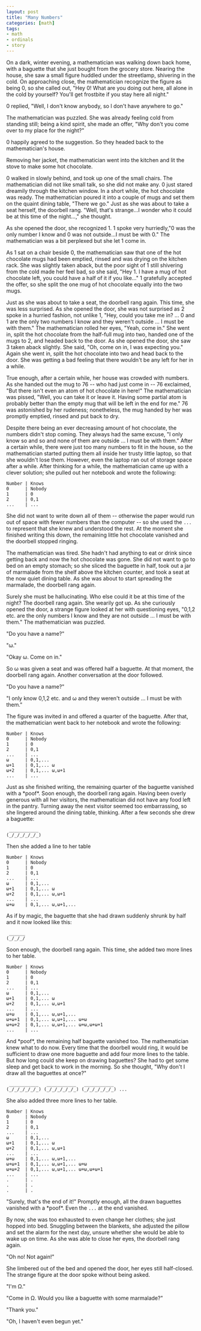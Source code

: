 ```yaml
---
layout: post
title: "Many Numbers"
categories: [math]
tags:
- math
- ordinals
- story
---
```


On a dark, winter evening, a mathematician was walking down back home, with a baguette that she just bought from the grocery store. Nearing the house, she saw a small figure huddled under the streetlamp, shivering in the cold. On approaching close, the mathematician recognize the figure as being 0, so she called out, "Hey 0! What are you doing out here, all alone in the cold by yourself? You'll get frostbite if you stay here all night." 

0 replied, "Well, I don't know anybody, so I don't have anywhere to go."

The mathematician was puzzled. She was already feeling cold from standing still; being a kind spirit, she made an offer, "Why don't you come over to my place for the night?"

0 happily agreed to the suggestion. So they headed back to the mathematician's house. 

Removing her jacket, the mathematician went into the kitchen and lit the stove to make some hot chocolate.

0 walked in slowly behind, and took up one of the small chairs. The mathematician did not like small talk, so she did not make any. 0 just stared dreamily through the kitchen window.
In a short while, the hot chocolate was ready. The mathematician poured it into a couple of mugs and set them on the quaint dining table, "There we go."
Just as she was about to take a seat herself, the doorbell rang. "Well, that's strange...I wonder who it could be at this time of the night...," she thought. 

As she opened the door, she recognized 1. 1 spoke very hurriedly,"0 was the only number I know and 0 was not outside...I must be with 0." The mathematician was a bit perplexed but she let 1 come in. 

As 1 sat on a chair beside 0, the mathematician saw that one of the hot chocolate mugs had been emptied, rinsed and was drying on the kitchen rack. She was slightly taken aback, but the poor sight of 1 still shivering from the cold made her feel bad, so she said, "Hey 1. I have a mug of hot chocolate left, you could have a half of it if you like..." 1 gratefully accepted the offer, so she split the one mug of hot chocolate equally into the two mugs. 

Just as she was about to take a seat, the doorbell rang again. This time, she was less surprised. As she opened the door, she was not surprised as 2 spoke in a hurried fashion, not unlike 1, "Hey, could you take me in? ... 0 and 1 are the only two numbers I know and they weren't outside ... I must be with them." The mathematician rolled her eyes, "Yeah, come in." She went in, split the hot chocolate from the half-full mug into two, handed one of the mugs to 2, and headed back to the door. As she opened the door, she saw 3 taken aback slightly. She said, "Oh, come on in, I was expecting you." Again she went in, split the hot chocolate into two and head back to the door. She was getting a bad feeling that there wouldn't be any left for her in a while.

True enough, after a certain while, her house was crowded with numbers. As she handed out the mug to 76 -- who had just come in -- 76 exclaimed, "But there isn't even an atom of hot chocolate in here!" The mathematician was pissed, "Well, you can take it or leave it. Having some partial atom is probably better than the empty mug that will be left in the end for me." 76 was astonished by her rudeness; nonetheless, the mug handed by her was promptly emptied, rinsed and put back to dry.

Despite there being an ever decreasing amount of hot chocolate, the numbers didn't stop coming. They always had the same excuse, "I only know so and so and none of them are outside ... I must be with them."
After a certain while, there were just too many numbers to fit in the house, so the mathematician started putting them all inside her trusty little laptop, so that she wouldn't lose them.
However, even the laptop ran out of storage space after a while. After thinking for a while, the mathematician came up with a clever solution; she pulled out her notebook and wrote the following:

```
Number | Knows
0      | Nobody
1      | 0
2      | 0,1
...    | ...
```

She did not want to write down all of them -- otherwise the paper would run out of space with fewer numbers than the computer -- so she used the `...` to represent that she knew and understood the rest.
At the moment she finished writing this down, the remaining little hot chocolate vanished and the doorbell stopped ringing.

The mathematician was tired. She hadn't had anything to eat or drink since getting back and now the hot chocolate was gone. She did not want to go to bed on an empty stomach; so she sliced the baguette in half, took out a jar of marmalade from the shelf above the kitchen counter, and took a seat at the now quiet dining table. As she was about to start spreading the marmalade, the doorbell rang again.

Surely she must be hallucinating. Who else could it be at this time of the night? The doorbell rang again. She wearily got up. As she curiously opened the door, a strange figure looked at her with questioning eyes, "0,1,2 etc. are the only numbers I know and they are not outside ... I must be with them." The mathematician was puzzled.

"Do you have a name?"

"ω."

"Okay ω. Come on in."

So ω was given a seat and was offered half a baguette. At that moment, the doorbell rang again. Another conversation at the door followed.

"Do you have a name?"

"I only know 0,1,2 etc. and ω and they weren't outside ... I must be with them."

The figure was invited in and offered a quarter of the baguette. After that,
the mathematician went back to her notebook and wrote the following:

```
Number | Knows
0      | Nobody
1      | 0
2      | 0,1
...    | ...
ω      | 0,1,...
ω+1    | 0,1,... ω
ω+2    | 0,1,... ω,ω+1
...    | ...
```

Just as she finished writing, the remaining quarter of the baguette vanished with a \*poof\*. Soon enough, the doorbell rang again. Having been overly generous with all her visitors, the mathematician did not have any food left in the pantry.
Turning away the next visitor seemed too embarrassing, so she lingered around the dining table, thinking. After a few seconds she drew a baguette:

```
 ___________
(_/_/_/_/_/_)
```

Then she added a line to her table

```
Number | Knows
0      | Nobody
1      | 0
2      | 0,1
...    | ...
ω      | 0,1,...
ω+1    | 0,1,... ω
ω+2    | 0,1,... ω,ω+1
...    | ...
ω+ω    | 0,1,... ω,ω+1,...
```

As if by magic, the baguette that she had drawn suddenly shrunk by half and it now looked like this:

```
 ______
(_/_/_/
```

Soon enough, the doorbell rang again. This time, she added two more lines to her table.

```
Number | Knows
0      | Nobody
1      | 0
2      | 0,1
...    | ...
ω      | 0,1,...
ω+1    | 0,1,... ω
ω+2    | 0,1,... ω,ω+1
...    | ...
ω+ω    | 0,1,... ω,ω+1,...
ω+ω+1  | 0,1,... ω,ω+1,... ω+ω
ω+ω+2  | 0,1,... ω,ω+1,... ω+ω,ω+ω+1
...    | ...
```

And \*poof\*, the remaining half baguette vanished too. The mathematician knew what to do now. Every time that the doorbell would ring, it would be sufficient to draw one more baguette and add four more lines to the table. But how long could she keep on drawing baguettes? She had to get some sleep and get back to work in the morning.
So she thought, "Why don't I draw all the baguettes at once?" 

```
 ___________   ___________   ___________
(_/_/_/_/_/_) (_/_/_/_/_/_) (_/_/_/_/_/_) ...
```

She also added three more lines to her table.

```
Number | Knows
0      | Nobody
1      | 0
2      | 0,1
...    | ...
ω      | 0,1,...
ω+1    | 0,1,... ω
ω+2    | 0,1,... ω,ω+1
...    | ...
ω+ω    | 0,1,... ω,ω+1,...
ω+ω+1  | 0,1,... ω,ω+1,... ω+ω
ω+ω+2  | 0,1,... ω,ω+1,... ω+ω,ω+ω+1
...    | ...
.      | .
.      | .
.      | .
```

"Surely, that's the end of it!" Promptly enough, all the drawn baguettes vanished with a \*poof\*. Even the `...` at the end vanished.

By now, she was too exhausted to even change her clothes; she just hopped into bed. Snuggling between the blankets, she adjusted the pillow and set the alarm for the next day, unsure whether she would be able to wake up on time. As she was able to close her eyes, the doorbell rang again. 

"Oh no! Not again!" 

She limbered out of the bed and opened the door, her eyes still half-closed. The strange figure at the door spoke without being asked.

"I'm Ω."

"Come in Ω. Would you like a baguette with some marmalade?"

"Thank you."

"Oh, I haven't even begun yet."
